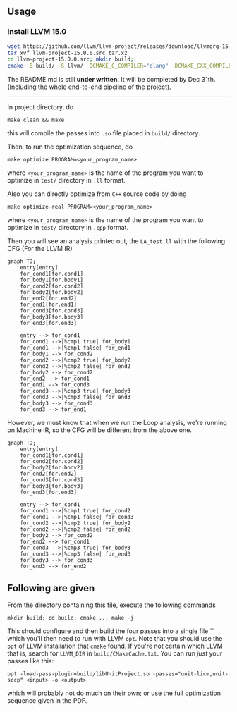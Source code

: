 


## Usage


### Install LLVM 15.0

```bash
wget https://github.com/llvm/llvm-project/releases/download/llvmorg-15.0.0/llvm-project-15.0.0.src.tar.xz
tar xvf llvm-project-15.0.0.src.tar.xz
cd llvm-project-15.0.0.src; mkdir build;
cmake -B build/ -S llvm/ -DCMAKE_C_COMPILER="clang" -DCMAKE_CXX_COMPILER="clang++" -DLLVM_USE_LINKER=lld -DCMAKE_BUILD_TYPE="Debug" -DLLVM_TARGETS_TO_BUILD="X86" -DLLVM_INCLUDE_BENCHMARKS=Off -DLLVM_FORCE_ENABLE_STATS=ON
```

The README.md is still **under written**. It will be completed by Dec 31th. (Including the whole end-to-end pipeline of the project).

---




In project directory, do

```
make clean && make
```

this will compile the passes into `.so` file placed in `build/` directory.

Then, to run the optimization sequence, do

```
make optimize PROGRAM=<your_program_name>
```

where `<your_program_name>` is the name of the program you want to optimize in `test/` directory in `.ll` format.

Also you can directly optimize from `C++` source code by doing

```
make optimize-real PROGRAM=<your_program_name>
```

where `<your_program_name>` is the name of the program you want to optimize in `test/` directory in `.cpp` format.



Then you will see an analysis printed out, the `LA_test.ll` with the following CFG (For the LLVM IR)

```mermaid
graph TD;
    entry[entry]
    for_cond1[for.cond1]
    for_body1[for.body1]
    for_cond2[for.cond2]
    for_body2[for.body2]
    for_end2[for.end2]
    for_end1[for.end1]
    for_cond3[for.cond3]
    for_body3[for.body3]
    for_end3[for.end3]

    entry --> for_cond1
    for_cond1 -->|%cmp1 true| for_body1
    for_cond1 -->|%cmp1 false| for_end1
    for_body1 --> for_cond2
    for_cond2 -->|%cmp2 true| for_body2
    for_cond2 -->|%cmp2 false| for_end2
    for_body2 --> for_cond2
    for_end2 --> for_cond1
    for_end1 --> for_cond3
    for_cond3 -->|%cmp3 true| for_body3
    for_cond3 -->|%cmp3 false| for_end3
    for_body3 --> for_cond3
    for_end3 --> for_end1
```

However, we must know that when we run the Loop analysis, we're running on Machine IR, so the CFG will be different from the above one.

```mermaid
graph TD;
    entry[entry]
    for_cond1[for.cond1]
    for_cond2[for.cond2]
    for_body2[for.body2]
    for_end2[for.end2]
    for_cond3[for.cond3]
    for_body3[for.body3]
    for_end3[for.end3]

    entry --> for_cond1
    for_cond1 -->|%cmp1 true| for_cond2
    for_cond1 -->|%cmp1 false| for_cond3
    for_cond2 -->|%cmp2 true| for_body2
    for_cond2 -->|%cmp2 false| for_end2
    for_body2 --> for_cond2
    for_end2 --> for_cond1
    for_cond3 -->|%cmp3 true| for_body3
    for_cond3 -->|%cmp3 false| for_end3
    for_body3 --> for_cond3
    for_end3 --> for_end2

```






## Following are given
From the directory containing this file, execute the following commands
```
mkdir build; cd build; cmake ..; make -j
```
This should configure and then build the four passes into a single file ``
which you'll then need to run with LLVM `opt`.
Note that you should use the `opt` of LLVM installation that `cmake` found.
If you're not certain which LLVM that is, search for `LLVM_DIR` in `build/CMakeCache.txt`.
You can run _just_ your passes like this:
```
opt -load-pass-plugin=build/libUnitProject.so -passes="unit-licm,unit-sccp" <input> -o <output>
```
which will probably not do much on their own; or use the full optimization sequence given in the PDF.
